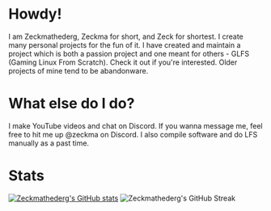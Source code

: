 # Howdy!
I am Zeckmathederg, Zeckma for short, and Zeck for shortest. I create many personal projects for the fun
of it. I have created and maintain a project which is both a passion project and one meant for others -
GLFS (Gaming Linux From Scratch). Check it out if you're interested. Older projects of mine tend to be
abandonware.

# What else do I do?
I make YouTube videos and chat on Discord. If you wanna message me, feel free to hit me up @zeckma on
Discord. I also compile software and do LFS manually as a past time.

# Stats
[![Zeckmathederg's GitHub stats](https://github-readme-stats.vercel.app/api?username=Zeckmathederg&theme=ambient_gradient&rank_icon=github)](https://github.com/anuraghazra/github-readme-stats)
![Zeckmathederg's GitHub Streak](https://github-readme-streak-stats.herokuapp.com?user=Zeckmathederg&theme=ambient_gradient&hide_border=true)
